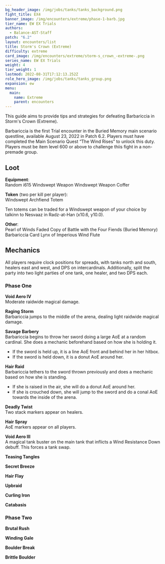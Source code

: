 ```yaml
---
bg_header_image: /img/jobs/tanks/tanks_background.png
fight_title: EX4
banner_image: /img/encounters/extreme/phase-1-barb.jpg
tier_name: EW EX Trials
authors:
  - Balance-AST-Staff
patch: "6.2"
layout: encounters/list
title: Storm's Crown (Extreme)
difficulty: extreme
card_image: /img/encounters/extreme/storm-s_crown_-extreme-.png
series_name: EW EX Trials
weight: 4
tier_weight: 1
lastmod: 2022-08-31T17:12:13.252Z
role_hero_image: /img/jobs/tanks/tanks_group.png
expansion: ew
menu:
  main:
    name: Extreme
    parent: encounters
---
```



This guide aims to provide tips and strategies for defeating Barbariccia in Storm's Crown (Extreme).

Barbariccia is the first Trial encounter in the Buried Memory main scenario questline, available August 23, 2022 in Patch 6.2. Players must have completed the Main Scenario Quest “The Wind Rises” to unlock this duty. Players must be item level 600 or above to challenge thiis fight in a non-premade group.

## Loot

**Equipment**:  
Random i615 Windswept Weapon
Windswept Weapon Coffer

**Token** (two per kill per player):  
Windswept Archfiend Totem

Ten totems can be traded for a Windswept weapon of your choice by talkinn to Nesvaaz in Radz-at-Han (x10.6, y10.0).

**Other**:  
Pearl of Winds
Faded Copy of Battle with the Four Fiends (Buried Memory)
Barbariccia Card
Lynx of Imperious Wind Flute

## Mechanics

All players require clock positions for spreads, with tanks north and south, healers east and west, and DPS on intercardinals. Additionally, split the party into two light parties of one tank, one healer, and two DPS each.

### Phase One

**Void Aero IV**  
Moderate raidwide magical damage.

**Raging Storm**  
Barbariccia jumps to the middle of the arena, dealing light raidwide magical damage.

**Savage Barbery**  
Barbariccia begins to throw her sword doing a large AoE at a random cardinal. She does a mechanic beforehand based on how she is holding it.
* If the sword is held up, it is a line AoE front and behind her in her hitbox.
* If the sword is held down, it is a donut AoE around her.

**Hair Raid**  
Barbariccia tethers to the sword thrown previously and does a mechanic based on how she is standing.
* If she is raised in the air, she will do a donut AoE around her.
* If she is crouched down, she will jump to the sword and do a conal AoE towards the inside of the arena.

**Deadly Twist**  
Two stack markers appear on healers.

**Hair Spray**  
AoE markers appear on all players.

**Void Aero III**  
A magical tank buster on the main tank that inflicts a Wind Resistance Down debuff. This forces a tank swap.

**Teasing Tangles**  

**Secret Breeze**  

**Hair Flay**  

**Upbraid**  

**Curling Iron**  

**Catabasis**  

### Phase Two

**Brutal Rush**  

**Winding Gale**  

**Boulder Break**  

**Brittle Boulder**  
